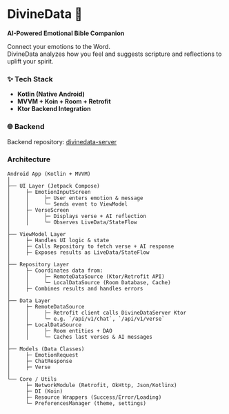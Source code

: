  # DivineData 🌿

**AI-Powered Emotional Bible Companion** 

Connect your emotions to the Word.  
DivineData analyzes how you feel and suggests scripture and reflections to uplift your spirit.

### ✨ Tech Stack
- **Kotlin (Native Android)**
- **MVVM + Koin + Room + Retrofit**
- **Ktor Backend Integration**

### 🌐 Backend
Backend repository: [divinedata-server](https://github.com/valentineRutto/divinedata-server)

### Architecture 

``` 
Android App (Kotlin + MVVM)
│
├── UI Layer (Jetpack Compose)
│     ├─ EmotionInputScreen
│     │     ├─ User enters emotion & message
│     │     └─ Sends event to ViewModel
│     ├─ VerseScreen
│     │     ├─ Displays verse + AI reflection
│     │     └─ Observes LiveData/StateFlow
│
├── ViewModel Layer
│     ├─ Handles UI logic & state
│     ├─ Calls Repository to fetch verse + AI response
│     ├─ Exposes results as LiveData/StateFlow
│
├── Repository Layer
│     ├─ Coordinates data from:
│     │     ├─ RemoteDataSource (Ktor/Retrofit API)
│     │     └─ LocalDataSource (Room Database, Cache)
│     ├─ Combines results and handles errors
│
├── Data Layer
│     ├─ RemoteDataSource
│     │     ├─ Retrofit client calls DivineDataServer Ktor 
│     │     └─ e.g. `/api/v1/chat`, `/api/v1/verse`
│     ├─ LocalDataSource
│     │     ├─ Room entities + DAO
│     │     └─ Caches last verses & AI messages
│
├── Models (Data Classes)
│     ├─ EmotionRequest
│     ├─ ChatResponse
│     ├─ Verse
│
└── Core / Utils
      ├─ NetworkModule (Retrofit, OkHttp, Json/Kotlinx)
      ├─ DI (Koin)
      ├─ Resource Wrappers (Success/Error/Loading)
      └─ PreferencesManager (theme, settings)

```
